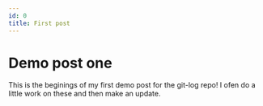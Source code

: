 ```yaml
---
id: 0
title: First post
---
```

# Demo post one

This is the beginings of my first demo post for the git-log repo! I ofen do a little work on these and then make an update.